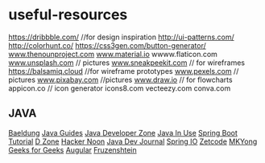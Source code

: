 useful-resources
=================
https://dribbble.com/ 	//for design inspiration
http://ui-patterns.com/
http://colorhunt.co/
https://css3gen.com/button-generator/
www.thenounproject.com
www.material.io
wwww.flaticon.com
www.unsplash.com // pictures
www.sneakpeekit.com // for wireframes
https://balsamiq.cloud   	//for wireframe prototypes
www.pexels.com // pictures
www.pixabay.com //pictures
www.draw.io // for flowcharts
appicon.co // icon generator
icons8.com 
vecteezy.com 
conva.com

JAVA
------
[Baeldung](https://www.baeldung.com)
[Java Guides](https://www.javaguides.net/)
[Java Developer Zone](https://javadeveloperzone.com)
[Java In Use](https://www.javainuse.com)
[Spring Boot Tutorial](https://www.springboottutorial.com)
[D Zone](https://dzone.com)
[Hacker Noon](https://hackernoon.com)
[Java Dev Journal](https://www.javadevjournal.com)
[Spring IO](https://docs.spring.io)
[Zetcode](zetcode.com)
[MKYong](mkyong.com)
[Geeks for Geeks](https://www.geeksforgeeks.org)
[Augular](https://github.com/mraible/ng-demo)
[Fruzenshtein](http://fruzenshtein.com/)
